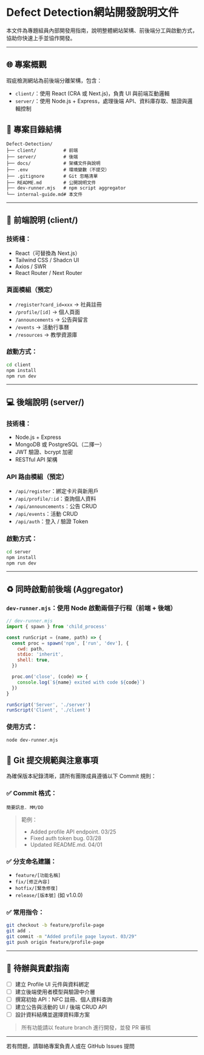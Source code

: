 # Defect Detection網站開發說明文件

本文件為專題組員內部開發用指南，說明整體網站架構、前後端分工與啟動方式，協助你快速上手並協作開發。

---

## 🌐 專案概觀

瑕疵檢測網站為前後端分離架構，包含：
- `client/`：使用 React (CRA 或 Next.js)，負責 UI 與前端互動邏輯
- `server/`：使用 Node.js + Express，處理後端 API、資料庫存取、驗證與邏輯控制


## 📁 專案目錄結構

```
Defect-Detection/
├── client/          # 前端
├── server/          # 後端
├── docs/            # 架構文件與說明
├── .env             # 環境變數（不提交）
├── .gitignore       # Git 忽略清單
├── README.md        # 公開說明文件
├── dev-runner.mjs   # npm script aggregator
└── internal-guide.md# 本文件
```

---

## 🚀 前端說明 (client/)

### 技術棧：
- React（可替換為 Next.js）
- Tailwind CSS / Shadcn UI
- Axios / SWR
- React Router / Next Router

### 頁面模組（預定）
- `/register?card_id=xxx` → 社員註冊
- `/profile/[id]` → 個人頁面
- `/announcements` → 公告與留言
- `/events` → 活動行事曆
- `/resources` → 教學資源庫

### 啟動方式：
```bash
cd client
npm install
npm run dev
```

---

## 💻 後端說明 (server/)

### 技術棧：
- Node.js + Express
- MongoDB 或 PostgreSQL（二擇一）
- JWT 驗證、bcrypt 加密
- RESTful API 架構

### API 路由模組（預定）
- `/api/register`：綁定卡片與新用戶
- `/api/profile/:id`：查詢個人資料
- `/api/announcements`：公告 CRUD
- `/api/events`：活動 CRUD
- `/api/auth`：登入 / 驗證 Token

### 啟動方式：
```bash
cd server
npm install
npm run dev
```

---

## ♻️ 同時啟動前後端 (Aggregator)

### `dev-runner.mjs`：使用 Node 啟動兩個子行程（前端 + 後端）

```js
// dev-runner.mjs
import { spawn } from 'child_process'

const runScript = (name, path) => {
  const proc = spawn('npm', ['run', 'dev'], {
    cwd: path,
    stdio: 'inherit',
    shell: true,
  })

  proc.on('close', (code) => {
    console.log(`${name} exited with code ${code}`)
  })
}

runScript('Server', './server')
runScript('Client', './client')
```

### 使用方式：
```bash
node dev-runner.mjs
```

## 📝 Git 提交規範與注意事項

為確保版本紀錄清晰，請所有團隊成員遵循以下 Commit 規則：

### ✅ Commit 格式：
```
簡要訊息. MM/DD
```
> 範例：
> - Added profile API endpoint. 03/25
> - Fixed auth token bug. 03/28
> - Updated README.md. 04/01

### ✅ 分支命名建議：
- `feature/[功能名稱]`
- `fix/[修正內容]`
- `hotfix/[緊急修復]`
- `release/[版本號]` (如 v1.0.0)

### ✅ 常用指令：
```bash
git checkout -b feature/profile-page
git add .
git commit -m "Added profile page layout. 03/29"
git push origin feature/profile-page
```

---

## 📆 待辦與貢獻指南

- [ ] 建立 Profile UI 元件與資料綁定
- [ ] 建立後端使用者模型與驗證中介層
- [ ] 撰寫初始 API：NFC 註冊、個人資料查詢
- [ ] 建立公告與活動的 UI / 後端 CRUD API
- [ ] 設計資料結構並選擇資料庫方案

> 所有功能請以 feature branch 進行開發，並發 PR 審核

---

若有問題，請聯絡專案負責人或在 GitHub Issues 提問

